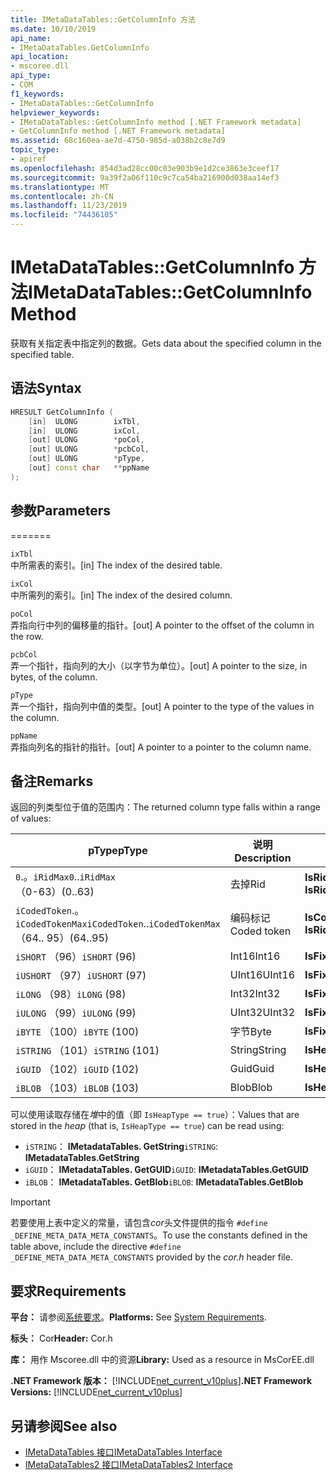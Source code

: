 ```yaml
---
title: IMetaDataTables::GetColumnInfo 方法
ms.date: 10/10/2019
api_name:
- IMetaDataTables.GetColumnInfo
api_location:
- mscoree.dll
api_type:
- COM
f1_keywords:
- IMetaDataTables::GetColumnInfo
helpviewer_keywords:
- IMetaDataTables::GetColumnInfo method [.NET Framework metadata]
- GetColumnInfo method [.NET Framework metadata]
ms.assetid: 68c160ea-ae7d-4750-985d-a038b2c8e7d9
topic_type:
- apiref
ms.openlocfilehash: 854d3ad28cc00c03e903b9e1d2ce3863e3ceef17
ms.sourcegitcommit: 9a39f2a06f110c9c7ca54ba216900d038aa14ef3
ms.translationtype: MT
ms.contentlocale: zh-CN
ms.lasthandoff: 11/23/2019
ms.locfileid: "74436105"
---
```

# <a name="imetadatatablesgetcolumninfo-method"></a><span data-ttu-id="72c19-102">IMetaDataTables::GetColumnInfo 方法</span><span class="sxs-lookup"><span data-stu-id="72c19-102">IMetaDataTables::GetColumnInfo Method</span></span>
<span data-ttu-id="72c19-103">获取有关指定表中指定列的数据。</span><span class="sxs-lookup"><span data-stu-id="72c19-103">Gets data about the specified column in the specified table.</span></span>  
  
## <a name="syntax"></a><span data-ttu-id="72c19-104">语法</span><span class="sxs-lookup"><span data-stu-id="72c19-104">Syntax</span></span>  
  
```cpp  
HRESULT GetColumnInfo (   
    [in]  ULONG        ixTbl,  
    [in]  ULONG        ixCol,  
    [out] ULONG        *poCol,  
    [out] ULONG        *pcbCol,  
    [out] ULONG        *pType,  
    [out] const char   **ppName  
);  
```  
  
## <a name="parameters"></a><span data-ttu-id="72c19-105">参数</span><span class="sxs-lookup"><span data-stu-id="72c19-105">Parameters</span></span>
=======

 `ixTbl`  
 <span data-ttu-id="72c19-106">中所需表的索引。</span><span class="sxs-lookup"><span data-stu-id="72c19-106">[in] The index of the desired table.</span></span>  
  
 `ixCol`  
 <span data-ttu-id="72c19-107">中所需列的索引。</span><span class="sxs-lookup"><span data-stu-id="72c19-107">[in] The index of the desired column.</span></span>  
  
 `poCol`  
 <span data-ttu-id="72c19-108">弄指向行中列的偏移量的指针。</span><span class="sxs-lookup"><span data-stu-id="72c19-108">[out] A pointer to the offset of the column in the row.</span></span>  
  
 `pcbCol`  
 <span data-ttu-id="72c19-109">弄一个指针，指向列的大小（以字节为单位）。</span><span class="sxs-lookup"><span data-stu-id="72c19-109">[out] A pointer to the size, in bytes, of the column.</span></span>  
  
 `pType`  
 <span data-ttu-id="72c19-110">弄一个指针，指向列中值的类型。</span><span class="sxs-lookup"><span data-stu-id="72c19-110">[out] A pointer to the type of the values in the column.</span></span>  
  
 `ppName`  
 <span data-ttu-id="72c19-111">弄指向列名的指针的指针。</span><span class="sxs-lookup"><span data-stu-id="72c19-111">[out] A pointer to a pointer to the column name.</span></span>  
 
## <a name="remarks"></a><span data-ttu-id="72c19-112">备注</span><span class="sxs-lookup"><span data-stu-id="72c19-112">Remarks</span></span>

<span data-ttu-id="72c19-113">返回的列类型位于值的范围内：</span><span class="sxs-lookup"><span data-stu-id="72c19-113">The returned column type falls within a range of values:</span></span>

| <span data-ttu-id="72c19-114">pType</span><span class="sxs-lookup"><span data-stu-id="72c19-114">pType</span></span>                    | <span data-ttu-id="72c19-115">说明</span><span class="sxs-lookup"><span data-stu-id="72c19-115">Description</span></span>   | <span data-ttu-id="72c19-116">Helper 函数</span><span class="sxs-lookup"><span data-stu-id="72c19-116">Helper function</span></span>                   |
|--------------------------|---------------|-----------------------------------|
| <span data-ttu-id="72c19-117">`0`.。`iRidMax`</span><span class="sxs-lookup"><span data-stu-id="72c19-117">`0`..`iRidMax`</span></span><br><span data-ttu-id="72c19-118">（0-63）</span><span class="sxs-lookup"><span data-stu-id="72c19-118">(0..63)</span></span>   | <span data-ttu-id="72c19-119">去掉</span><span class="sxs-lookup"><span data-stu-id="72c19-119">Rid</span></span>           | <span data-ttu-id="72c19-120">**IsRidType**</span><span class="sxs-lookup"><span data-stu-id="72c19-120">**IsRidType**</span></span><br><span data-ttu-id="72c19-121">**IsRidOrToken**</span><span class="sxs-lookup"><span data-stu-id="72c19-121">**IsRidOrToken**</span></span> |
| <span data-ttu-id="72c19-122">`iCodedToken`.。`iCodedTokenMax`</span><span class="sxs-lookup"><span data-stu-id="72c19-122">`iCodedToken`..`iCodedTokenMax`</span></span><br><span data-ttu-id="72c19-123">（64.. 95）</span><span class="sxs-lookup"><span data-stu-id="72c19-123">(64..95)</span></span> | <span data-ttu-id="72c19-124">编码标记</span><span class="sxs-lookup"><span data-stu-id="72c19-124">Coded token</span></span> | <span data-ttu-id="72c19-125">**IsCodedTokenType**</span><span class="sxs-lookup"><span data-stu-id="72c19-125">**IsCodedTokenType**</span></span> <br><span data-ttu-id="72c19-126">**IsRidOrToken**</span><span class="sxs-lookup"><span data-stu-id="72c19-126">**IsRidOrToken**</span></span> |
| <span data-ttu-id="72c19-127">`iSHORT` （96）</span><span class="sxs-lookup"><span data-stu-id="72c19-127">`iSHORT` (96)</span></span>            | <span data-ttu-id="72c19-128">Int16</span><span class="sxs-lookup"><span data-stu-id="72c19-128">Int16</span></span>         | <span data-ttu-id="72c19-129">**IsFixedType**</span><span class="sxs-lookup"><span data-stu-id="72c19-129">**IsFixedType**</span></span>                   |
| <span data-ttu-id="72c19-130">`iUSHORT` （97）</span><span class="sxs-lookup"><span data-stu-id="72c19-130">`iUSHORT` (97)</span></span>           | <span data-ttu-id="72c19-131">UInt16</span><span class="sxs-lookup"><span data-stu-id="72c19-131">UInt16</span></span>        | <span data-ttu-id="72c19-132">**IsFixedType**</span><span class="sxs-lookup"><span data-stu-id="72c19-132">**IsFixedType**</span></span>                   |
| <span data-ttu-id="72c19-133">`iLONG` （98）</span><span class="sxs-lookup"><span data-stu-id="72c19-133">`iLONG` (98)</span></span>             | <span data-ttu-id="72c19-134">Int32</span><span class="sxs-lookup"><span data-stu-id="72c19-134">Int32</span></span>         | <span data-ttu-id="72c19-135">**IsFixedType**</span><span class="sxs-lookup"><span data-stu-id="72c19-135">**IsFixedType**</span></span>                   |
| <span data-ttu-id="72c19-136">`iULONG` （99）</span><span class="sxs-lookup"><span data-stu-id="72c19-136">`iULONG` (99)</span></span>            | <span data-ttu-id="72c19-137">UInt32</span><span class="sxs-lookup"><span data-stu-id="72c19-137">UInt32</span></span>        | <span data-ttu-id="72c19-138">**IsFixedType**</span><span class="sxs-lookup"><span data-stu-id="72c19-138">**IsFixedType**</span></span>                   |
| <span data-ttu-id="72c19-139">`iBYTE` （100）</span><span class="sxs-lookup"><span data-stu-id="72c19-139">`iBYTE` (100)</span></span>            | <span data-ttu-id="72c19-140">字节</span><span class="sxs-lookup"><span data-stu-id="72c19-140">Byte</span></span>          | <span data-ttu-id="72c19-141">**IsFixedType**</span><span class="sxs-lookup"><span data-stu-id="72c19-141">**IsFixedType**</span></span>                   |
| <span data-ttu-id="72c19-142">`iSTRING` （101）</span><span class="sxs-lookup"><span data-stu-id="72c19-142">`iSTRING` (101)</span></span>          | <span data-ttu-id="72c19-143">String</span><span class="sxs-lookup"><span data-stu-id="72c19-143">String</span></span>        | <span data-ttu-id="72c19-144">**IsHeapType**</span><span class="sxs-lookup"><span data-stu-id="72c19-144">**IsHeapType**</span></span>                    |
| <span data-ttu-id="72c19-145">`iGUID` （102）</span><span class="sxs-lookup"><span data-stu-id="72c19-145">`iGUID` (102)</span></span>            | <span data-ttu-id="72c19-146">Guid</span><span class="sxs-lookup"><span data-stu-id="72c19-146">Guid</span></span>          | <span data-ttu-id="72c19-147">**IsHeapType**</span><span class="sxs-lookup"><span data-stu-id="72c19-147">**IsHeapType**</span></span>                    |
| <span data-ttu-id="72c19-148">`iBLOB` （103）</span><span class="sxs-lookup"><span data-stu-id="72c19-148">`iBLOB` (103)</span></span>            | <span data-ttu-id="72c19-149">Blob</span><span class="sxs-lookup"><span data-stu-id="72c19-149">Blob</span></span>          | <span data-ttu-id="72c19-150">**IsHeapType**</span><span class="sxs-lookup"><span data-stu-id="72c19-150">**IsHeapType**</span></span>                    |

<span data-ttu-id="72c19-151">可以使用读取存储在*堆*中的值（即 `IsHeapType == true`）：</span><span class="sxs-lookup"><span data-stu-id="72c19-151">Values that are stored in the *heap* (that is, `IsHeapType == true`) can be read using:</span></span>

- <span data-ttu-id="72c19-152">`iSTRING`： **IMetadataTables. GetString**</span><span class="sxs-lookup"><span data-stu-id="72c19-152">`iSTRING`: **IMetadataTables.GetString**</span></span>
- <span data-ttu-id="72c19-153">`iGUID`： **IMetadataTables. GetGUID**</span><span class="sxs-lookup"><span data-stu-id="72c19-153">`iGUID`: **IMetadataTables.GetGUID**</span></span>
- <span data-ttu-id="72c19-154">`iBLOB`： **IMetadataTables. GetBlob**</span><span class="sxs-lookup"><span data-stu-id="72c19-154">`iBLOB`: **IMetadataTables.GetBlob**</span></span>

> [!IMPORTANT]
> <span data-ttu-id="72c19-155">若要使用上表中定义的常量，请包含*cor*头文件提供的指令 `#define _DEFINE_META_DATA_META_CONSTANTS`。</span><span class="sxs-lookup"><span data-stu-id="72c19-155">To use the constants defined in the table above, include the directive `#define _DEFINE_META_DATA_META_CONSTANTS` provided by the *cor.h* header file.</span></span>

## <a name="requirements"></a><span data-ttu-id="72c19-156">要求</span><span class="sxs-lookup"><span data-stu-id="72c19-156">Requirements</span></span>  
 <span data-ttu-id="72c19-157">**平台：** 请参阅[系统要求](../../../../docs/framework/get-started/system-requirements.md)。</span><span class="sxs-lookup"><span data-stu-id="72c19-157">**Platforms:** See [System Requirements](../../../../docs/framework/get-started/system-requirements.md).</span></span>  
  
 <span data-ttu-id="72c19-158">**标头：** Cor</span><span class="sxs-lookup"><span data-stu-id="72c19-158">**Header:** Cor.h</span></span>  
  
 <span data-ttu-id="72c19-159">**库：** 用作 Mscoree.dll 中的资源</span><span class="sxs-lookup"><span data-stu-id="72c19-159">**Library:** Used as a resource in MsCorEE.dll</span></span>  
  
 <span data-ttu-id="72c19-160">**.NET Framework 版本：** [!INCLUDE[net_current_v10plus](../../../../includes/net-current-v10plus-md.md)]</span><span class="sxs-lookup"><span data-stu-id="72c19-160">**.NET Framework Versions:** [!INCLUDE[net_current_v10plus](../../../../includes/net-current-v10plus-md.md)]</span></span>  
  
## <a name="see-also"></a><span data-ttu-id="72c19-161">另请参阅</span><span class="sxs-lookup"><span data-stu-id="72c19-161">See also</span></span>

- [<span data-ttu-id="72c19-162">IMetaDataTables 接口</span><span class="sxs-lookup"><span data-stu-id="72c19-162">IMetaDataTables Interface</span></span>](../../../../docs/framework/unmanaged-api/metadata/imetadatatables-interface.md)
- [<span data-ttu-id="72c19-163">IMetaDataTables2 接口</span><span class="sxs-lookup"><span data-stu-id="72c19-163">IMetaDataTables2 Interface</span></span>](../../../../docs/framework/unmanaged-api/metadata/imetadatatables2-interface.md)
